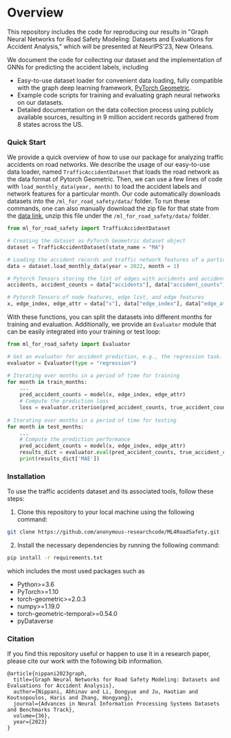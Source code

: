 # Overview

This repository includes the code for reproducing our results in "Graph Neural Networks for Road Safety Modeling: Datasets and Evaluations for Accident Analysis," which will be presented at NeurIPS'23, New Orleans.

We document the code for collecting our dataset and the implementation of GNNs for predicting the accident labels, including
- Easy-to-use dataset loader for convenient data loading, fully compatible with the graph deep learning framework, [PyTorch Geometric](https://pytorch-geometric.readthedocs.io/en/latest/).
- Example code scripts for training and evaluating graph neural networks on our datasets.
- Detailed documentation on the data collection process using publicly available sources, resulting in 9 million accident records gathered from 8 states across the US.

### Quick Start

We provide a quick overview of how to use our package for analyzing traffic accidents on road networks. We describe the usage of our easy-to-use data loader, named `TrafficAccidentDataset` that loads the road network as the data format of Pytorch Geometric. Then, we can use a few lines of code with `load_monthly_data(year, month)` to load the accident labels and network features for a particular month. Our code automatically downloads datasets into the `/ml_for_road_safety/data/` folder. To run these commands, one can also manually download the zip file for that state from the [data link](https://doi.org/10.7910/DVN/V71K5R), unzip this file under the `/ml_for_road_safety/data/` folder.

```python
from ml_for_road_safety import TrafficAccidentDataset

# Creating the dataset as PyTorch Geometric dataset object
dataset = TrafficAccidentDataset(state_name = "MA")

# Loading the accident records and traffic network features of a particular month
data = dataset.load_monthly_data(year = 2022, month = 1)

# Pytorch Tensors storing the list of edges with accidents and accident numbers
accidents, accident_counts = data["accidents"], data["accident_counts"]

# Pytorch Tensors of node features, edge list, and edge features
x, edge_index, edge_attr = data["x"], data["edge_index"], data["edge_attr"]
```

With these functions, you can split the datasets into different months for training and evaluation. Additionally, we provide an `Evaluator` module that can be easily integrated into your training or test loop:

```python
from ml_for_road_safety import Evaluator

# Get an evaluator for accident prediction, e.g., the regression task. 
evaluator = Evaluator(type = "regression")

# Iterating over months in a period of time for training
for month in train_months:
    ...
    pred_accident_counts = model(x, edge_index, edge_attr)
    # Compute the prediction loss
    loss = evaluator.criterion(pred_accident_counts, true_accident_counts)
    
# Iterating over months in a period of time for testing
for month in test_months:
    ...
    # Compute the prediction performance
    pred_accident_counts = model(x, edge_index, edge_attr)
    results_dict = evaluator.eval(pred_accident_counts, true_accident_counts)
    print(results_dict['MAE'])
```

### Installation

To use the traffic accidents dataset and its associated tools, follow these steps:

1. Clone this repository to your local machine using the following command:

```bash
git clone https://github.com/anonymous-researchcode/ML4RoadSafety.git
```

2. Install the necessary dependencies by running the following command:

```bash
pip install -r requirements.txt
```

which includes the most used packages such as

- Python>=3.6
- PyTorch>=1.10
- torch-geometric>=2.0.3
- numpy>=1.19.0
- torch-geometric-temporal>=0.54.0
- pyDataverse

### Citation

If you find this repository useful or happen to use it in a research paper, please cite our work with the following bib information.

```
@article{nippani2023graph,
  title={Graph Neural Networks for Road Safety Modeling: Datasets and Evaluations for Accident Analysis},
  author={Nippani, Abhinav and Li, Dongyue and Ju, Haotian and Koutsopoulos, Haris and Zhang, Hongyang},
  journal={Advances in Neural Information Processing Systems Datasets and Benchmarks Track},
  volume={36},
  year={2023}
}
```
